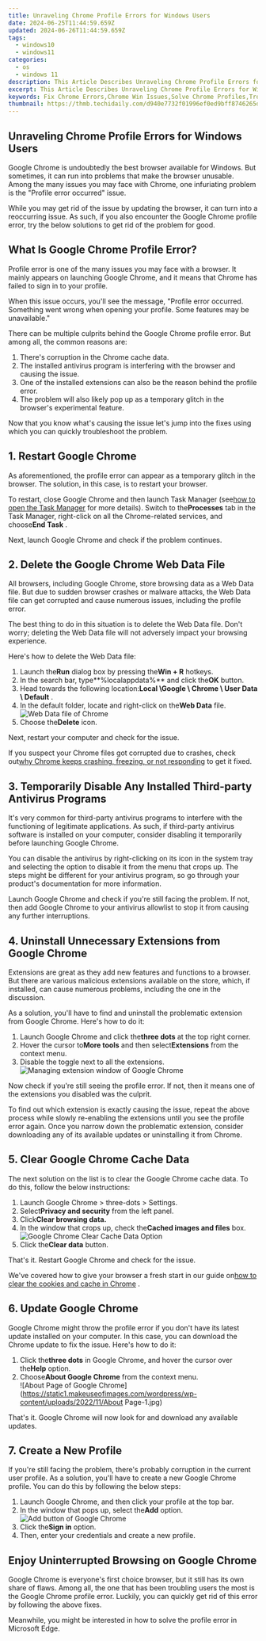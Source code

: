 ```yaml
---
title: Unraveling Chrome Profile Errors for Windows Users
date: 2024-06-25T11:44:59.659Z
updated: 2024-06-26T11:44:59.659Z
tags:
  - windows10
  - windows11
categories:
  - os
  - windows 11
description: This Article Describes Unraveling Chrome Profile Errors for Windows Users
excerpt: This Article Describes Unraveling Chrome Profile Errors for Windows Users
keywords: Fix Chrome Errors,Chrome Win Issues,Solve Chrome Profiles,Troubleshoot Chrome Windows,Chrome Error Guide,Fix Chrome Profile,Resolve Chrome Glitches
thumbnail: https://thmb.techidaily.com/d940e7732f01996ef0ed9bff8746265de4ef97bd20619840505d03a7ae8944c3.jpg
---
```


## Unraveling Chrome Profile Errors for Windows Users

 Google Chrome is undoubtedly the best browser available for Windows. But sometimes, it can run into problems that make the browser unusable. Among the many issues you may face with Chrome, one infuriating problem is the "Profile error occurred" issue.

 While you may get rid of the issue by updating the browser, it can turn into a reoccurring issue. As such, if you also encounter the Google Chrome profile error, try the below solutions to get rid of the problem for good.

## What Is Google Chrome Profile Error?

 Profile error is one of the many issues you may face with a browser. It mainly appears on launching Google Chrome, and it means that Chrome has failed to sign in to your profile.

 When this issue occurs, you'll see the message, "Profile error occurred. Something went wrong when opening your profile. Some features may be unavailable."

 There can be multiple culprits behind the Google Chrome profile error. But among all, the common reasons are:

1. There's corruption in the Chrome cache data.
2. The installed antivirus program is interfering with the browser and causing the issue.
3. One of the installed extensions can also be the reason behind the profile error.
4. The problem will also likely pop up as a temporary glitch in the browser's experimental feature.

 Now that you know what's causing the issue let's jump into the fixes using which you can quickly troubleshoot the problem.

## 1\. Restart Google Chrome

 As aforementioned, the profile error can appear as a temporary glitch in the browser. The solution, in this case, is to restart your browser.

 To restart, close Google Chrome and then launch Task Manager (see[how to open the Task Manager](https://www.makeuseof.com/ways-to-open-task-manager-windows-10/) for more details). Switch to the**Processes** tab in the Task Manager, right-click on all the Chrome-related services, and choose**End** **Task** .

Next, launch Google Chrome and check if the problem continues.

## 2\. Delete the Google Chrome Web Data File

 All browsers, including Google Chrome, store browsing data as a Web Data file. But due to sudden browser crashes or malware attacks, the Web Data file can get corrupted and cause numerous issues, including the profile error.

 The best thing to do in this situation is to delete the Web Data file. Don't worry; deleting the Web Data file will not adversely impact your browsing experience.

Here's how to delete the Web Data file:

1. Launch the**Run** dialog box by pressing the**Win + R** hotkeys.
2. In the search bar, type**%localappdata%** and click the**OK** button.
3. Head towards the following location:**Local \\Google \\ Chrome \\ User Data \\ Default** .
4. In the default folder, locate and right-click on the**Web Data** file.  
![Web Data file of Chrome](https://static1.makeuseofimages.com/wordpress/wp-content/uploads/2022/11/Web-Data-file.jpg)
5. Choose the**Delete** icon.

Next, restart your computer and check for the issue.

 If you suspect your Chrome files got corrupted due to crashes, check out[why Chrome keeps crashing, freezing, or not responding](https://www.makeuseof.com/tag/google-chrome-not-responding-keeps-crashing-freezing/) to get it fixed.

## 3\. Temporarily Disable Any Installed Third-party Antivirus Programs

 It's very common for third-party antivirus programs to interfere with the functioning of legitimate applications. As such, if third-party antivirus software is installed on your computer, consider disabling it temporarily before launching Google Chrome.

 You can disable the antivirus by right-clicking on its icon in the system tray and selecting the option to disable it from the menu that crops up. The steps might be different for your antivirus program, so go through your product's documentation for more information.

 Launch Google Chrome and check if you're still facing the problem. If not, then add Google Chrome to your antivirus allowlist to stop it from causing any further interruptions.

## 4\. Uninstall Unnecessary Extensions from Google Chrome

 Extensions are great as they add new features and functions to a browser. But there are various malicious extensions available on the store, which, if installed, can cause numerous problems, including the one in the discussion.

 As a solution, you'll have to find and uninstall the problematic extension from Google Chrome. Here's how to do it:

1. Launch Google Chrome and click the**three dots** at the top right corner.
2. Hover the cursor to**More tools** and then select**Extensions** from the context menu.
3. Disable the toggle next to all the extensions.  
![Managing extension window of Google Chrome](https://static1.makeuseofimages.com/wordpress/wp-content/uploads/2022/08/Remove-Extension.jpg)

 Now check if you're still seeing the profile error. If not, then it means one of the extensions you disabled was the culprit.

 To find out which extension is exactly causing the issue, repeat the above process while slowly re-enabling the extensions until you see the profile error again. Once you narrow down the problematic extension, consider downloading any of its available updates or uninstalling it from Chrome.

## 5\. Clear Google Chrome Cache Data

 The next solution on the list is to clear the Google Chrome cache data. To do this, follow the below instructions:

1. Launch Google Chrome > three-dots > Settings.
2. Select**Privacy and security** from the left panel.
3. Click**Clear browsing data.**
4. In the window that crops up, check the**Cached images and files** box.  
![Google Chrome Clear Cache Data Option](https://static1.makeuseofimages.com/wordpress/wp-content/uploads/2022/06/Clear-Data.jpg)
5. Click the**Clear data** button.

That's it. Restart Google Chrome and check for the issue.

 We've covered how to give your browser a fresh start in our guide on[how to clear the cookies and cache in Chrome](https://www.makeuseof.com/how-to-clear-cookies-cache-in-chrome/) .

## 6\. Update Google Chrome

 Google Chrome might throw the profile error if you don't have its latest update installed on your computer. In this case, you can download the Chrome update to fix the issue. Here's how to do it:

1. Click the**three dots** in Google Chrome, and hover the cursor over the**Help** option.
2. Choose**About Google Chrome** from the context menu.  
![About Page of Google Chrome](<https://static1.makeuseofimages.com/wordpress/wp-content/uploads/2022/11/About> Page-1.jpg)

 That's it. Google Chrome will now look for and download any available updates.

## 7\. Create a New Profile

 If you're still facing the problem, there's probably corruption in the current user profile. As a solution, you'll have to create a new Google Chrome profile. You can do this by following the below steps:

1. Launch Google Chrome, and then click your profile at the top bar.
2. In the window that pops up, select the**Add** option.  
![Add button of Google Chrome](https://static1.makeuseofimages.com/wordpress/wp-content/uploads/2022/11/Add-button.jpg)
3. Click the**Sign in** option.
4. Then, enter your credentials and create a new profile.

## Enjoy Uninterrupted Browsing on Google Chrome

 Google Chrome is everyone's first choice browser, but it still has its own share of flaws. Among all, the one that has been troubling users the most is the Google Chrome profile error. Luckily, you can quickly get rid of this error by following the above fixes.

 Meanwhile, you might be interested in how to solve the profile error in Microsoft Edge.


<ins class="adsbygoogle"
     style="display:block"
     data-ad-format="autorelaxed"
     data-ad-client="ca-pub-7571918770474297"
     data-ad-slot="1223367746"></ins>



<ins class="adsbygoogle"
     style="display:block"
     data-ad-client="ca-pub-7571918770474297"
     data-ad-slot="8358498916"
     data-ad-format="auto"
     data-full-width-responsive="true"></ins>



